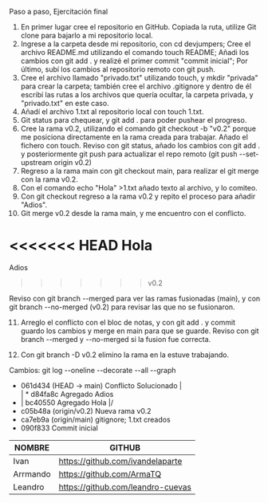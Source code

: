 Paso a paso, Ejercitación final
1) En primer lugar cree el repositorio en GitHub. Copiada la ruta, utilize Git clone para bajarlo a mi repositorio local. 
2) Ingrese a la carpeta desde mi repositorio, con cd devjumpers; Cree el archivo README.md utilizando el comando touch README; Añadi los cambios con git add . y realizé el primer commit "commit inicial"; Por último, subí los cambios al repositorio remoto con git push.
3) Cree el archivo llamado "privado.txt" utilizando touch, y mkdir "privada" para crear la carpeta; también cree el archivo .gitignore y dentro de él escribí las rutas a los archivos que quería ocultar, la carpeta privada, y "privado.txt" en este caso.
4) Añadí el archivo 1.txt al repositorio local con touch 1.txt. 
5) Git status para chequear, y git add . para poder pushear el progreso.
6) Cree la rama v0.2, utilizando el comando git checkout -b "v0.2" porque me posiciona directamente en la rama creada para trabajar. Añado el fichero con touch. Reviso con git status, añado los cambios con git add . y posteriormente git push para actualizar el repo remoto (git push --set-upstream origin v0.2)
7) Regreso a la rama main con git checkout main, para realizar el git merge con la rama v0.2. 
8) Con el comando echo "Hola" >1.txt añado texto al archivo, y lo comiteo. 
9) Con git checkout regreso a la rama v0.2 y repito el proceso para añadir "Adios". 
10) Git merge v0.2 desde la rama main, y me encuentro con el conflicto.

<<<<<<< HEAD
Hola
=======
Adios
>>>>>>> v0.2

Reviso con git branch --merged para ver las ramas fusionadas (main), y con git branch --no-merged (v0.2) para revisar las que no se fusionaron.

11) Arreglo el conflicto con el bloc de notas, y con git add . y commit guardo los cambios y merge en main para que se guarde. Reviso con git branch --merged y --no-merged si la fusion fue correcta. 

12) Con git branch -D v0.2 elimino la rama en la estuve trabajando. 

Cambios: 
 git  log --oneline --decorate --all --graph
*   061d434 (HEAD -> main) Conflicto Solucionado
|\
| * d84fa8c Agregado Adios
* | bc40550 Agregado Hola
|/
* c05b48a (origin/v0.2) Nueva rama v0.2
* ca7eb9a (origin/main) gitignore; 1.txt creados
* 090f833 Commit inicial

| NOMBRE | GITHUB | 
| ------ | ------ |
| Ivan       | https://github.com/ivandelaparte |
| Arrmando       | https://github.com/ArmaTQ  |
| Leandro | https://github.com/leandro-cuevas |
